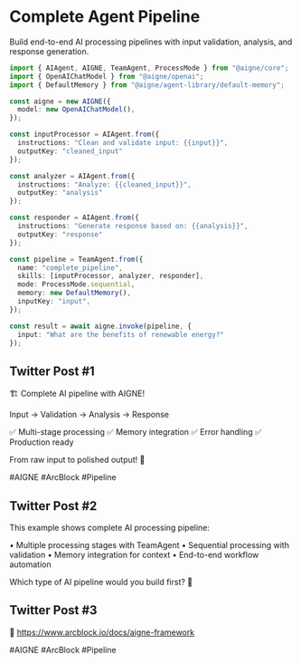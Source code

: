 # Complete Agent Pipeline

Build end-to-end AI processing pipelines with input validation, analysis, and response generation.

```typescript
import { AIAgent, AIGNE, TeamAgent, ProcessMode } from "@aigne/core";
import { OpenAIChatModel } from "@aigne/openai";
import { DefaultMemory } from "@aigne/agent-library/default-memory";

const aigne = new AIGNE({
  model: new OpenAIChatModel(),
});

const inputProcessor = AIAgent.from({
  instructions: "Clean and validate input: {{input}}",
  outputKey: "cleaned_input"
});

const analyzer = AIAgent.from({
  instructions: "Analyze: {{cleaned_input}}",
  outputKey: "analysis"
});

const responder = AIAgent.from({
  instructions: "Generate response based on: {{analysis}}",
  outputKey: "response"
});

const pipeline = TeamAgent.from({
  name: "complete_pipeline",
  skills: [inputProcessor, analyzer, responder],
  mode: ProcessMode.sequential,
  memory: new DefaultMemory(),
  inputKey: "input",
});

const result = await aigne.invoke(pipeline, {
  input: "What are the benefits of renewable energy?"
});
```

## Twitter Post #1

🏗️ Complete AI pipeline with AIGNE!

Input → Validation → Analysis → Response

✅ Multi-stage processing
✅ Memory integration
✅ Error handling
✅ Production ready

From raw input to polished output! 🚀

#AIGNE #ArcBlock #Pipeline

## Twitter Post #2

This example shows complete AI processing pipeline:

• Multiple processing stages with TeamAgent
• Sequential processing with validation
• Memory integration for context
• End-to-end workflow automation

Which type of AI pipeline would you build first? 🤔

## Twitter Post #3

📖 https://www.arcblock.io/docs/aigne-framework

#AIGNE #ArcBlock #Pipeline
